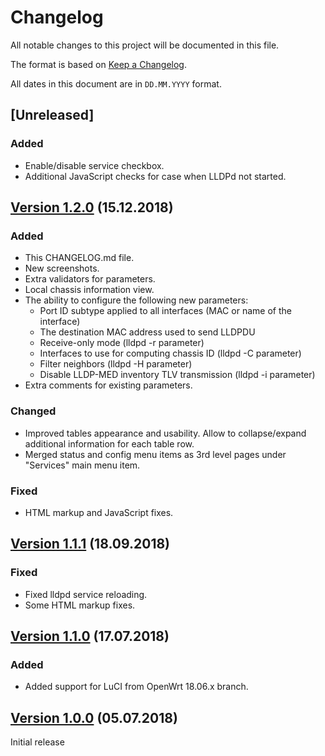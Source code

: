 # Changelog

All notable changes to this project will be documented in this file.

The format is based on [Keep a Changelog](https://keepachangelog.com/en/1.0.0/).

All dates in this document are in `DD.MM.YYYY` format.

## [Unreleased]
### Added
- Enable/disable service checkbox.
- Additional JavaScript checks for case when LLDPd not started.

## [Version 1.2.0] (15.12.2018)
### Added
- This CHANGELOG.md file.
- New screenshots.
- Extra validators for parameters.
- Local chassis information view.
- The ability to configure the following new parameters:
  * Port ID subtype applied to all interfaces (MAC or name of the interface)
  * The destination MAC address used to send LLDPDU
  * Receive-only mode (lldpd -r parameter)
  * Interfaces to use for computing chassis ID (lldpd -C parameter)
  * Filter neighbors (lldpd -H parameter)
  * Disable LLDP-MED inventory TLV transmission (lldpd -i parameter)
- Extra comments for existing parameters.

### Changed
- Improved tables appearance and usability. Allow to collapse/expand additional information
  for each table row.
- Merged status and config menu items as 3rd level pages under "Services"
  main menu item.

### Fixed
- HTML markup and JavaScript fixes.

## [Version 1.1.1] (18.09.2018)
### Fixed
- Fixed lldpd service reloading.
- Some HTML markup fixes.

## [Version 1.1.0] (17.07.2018)
### Added
- Added support for LuCI from OpenWrt 18.06.x branch.

## [Version 1.0.0] (05.07.2018)

Initial release

[Version 1.2.0]: https://github.com/tano-systems/luci-app-lldpd/releases/tag/v1.2.0
[Version 1.1.1]: https://github.com/tano-systems/luci-app-lldpd/releases/tag/v1.1.1
[Version 1.1.0]: https://github.com/tano-systems/luci-app-lldpd/releases/tag/v1.1.0
[Version 1.0.0]: https://github.com/tano-systems/luci-app-lldpd/releases/tag/v1.0.0
